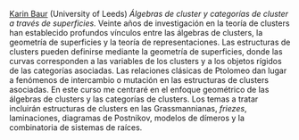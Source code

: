[Karin Baur](http://www1.maths.leeds.ac.uk/~pmtkb/) (University of Leeds)
_Álgebras de cluster y categorías de cluster a través de superficies._ Veinte años de investigación en la teoría de clusters han establecido profundos vínculos entre las álgebras de clusters, la geometría de superficies y la teoría de representaciones. Las estructuras de clusters pueden definirse mediante la geometría de superficies, donde las curvas corresponden a las variables de los clusters y a los objetos rígidos de las categorías asociadas. Las relaciones clásicas de Ptolomeo dan lugar a fenómenos de intercambio o mutación en las estructuras de clusters asociadas. En este curso me centraré en el enfoque geométrico de las álgebras de clusters y las categorías de clusters. Los temas a tratar incluirán estructuras de clusters en las Grassmannianas, _friezes_, laminaciones, diagramas de Postnikov, modelos de dímeros y la combinatoria de sistemas de raíces.
